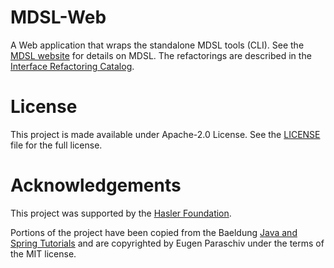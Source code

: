 # MDSL-Web

A Web application that wraps the standalone MDSL tools (CLI). See the [MDSL website](https://microservice-api-patterns.github.io/MDSL-Specification/index) for details on MDSL. The refactorings are described in the [Interface Refactoring Catalog](https://interface-refactoring.github.io/).

# License

This project is made available under Apache-2.0 License. See the [LICENSE](./LICENSE) file for the full license. 

# Acknowledgements

This project was supported by the [Hasler Foundation](https://haslerstiftung.ch/en/welcome-to-the-hasler-foundation/).

Portions of the project have been copied from the Baeldung [Java and Spring Tutorials](https://github.com/eugenp/tutorials) and are copyrighted by Eugen Paraschiv under the terms of the MIT license.

